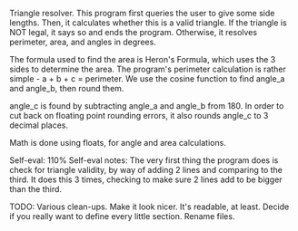 Triangle resolver.
This program first queries the user to give some side lengths. Then, it calculates whether this is a valid triangle. If the triangle is NOT legal, it says so and ends the program. Otherwise, it resolves perimeter, area, and angles in degrees.

The formula used to find the area is Heron's Formula, which uses the 3 sides to determine the area. The program's perimeter calculation is rather simple - a + b + c = perimeter. We use the cosine function to find angle_a and angle_b, then round them.

angle_c is found by subtracting angle_a and angle_b from 180. In order to cut back on floating point rounding errors, it also rounds angle_c to 3 decimal places.

Math is done using floats, for angle and area calculations.

Self-eval: 110%
Self-eval notes: The very first thing the program does is check for triangle validity, by way of adding 2 lines and comparing to the third. It does this 3 times, checking to make sure 2 lines add to be bigger than the third.

TODO:
    Various clean-ups.
    Make it look nicer. It's readable, at least.
    Decide if you really want to define every little section.
    Rename files.